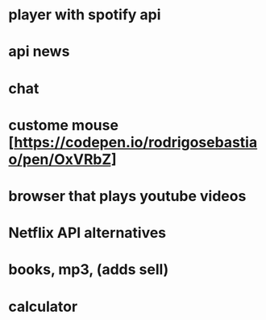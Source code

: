 # player with spotify api
# api news
# chat

<!-- Ideas -->

# custome mouse [https://codepen.io/rodrigosebastiao/pen/OxVRbZ]
# browser that plays youtube videos
# Netflix API alternatives
# books, mp3, (adds sell)
# calculator